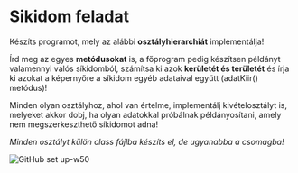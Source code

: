 # Sikidom feladat

Készíts programot, mely az alábbi **osztályhierarchiát** implementálja!

Írd meg az egyes **metódusokat** is, a főprogram pedig készítsen példányt valamennyi valós síkidomból, számítsa ki azok **kerületét és területét** és írja ki azokat a képernyőre a síkidom egyéb adataival együtt (adatKiir() metódus)!

Minden olyan osztályhoz, ahol van értelme, implementálj kivételosztályt is, melyeket akkor dobj, ha olyan adatokkal próbálnak példányosítani, amely nem megszerkeszthető síkidomot adna!

*Minden osztályt külön class fájlba készíts el, de ugyanabba a csomagba!*


![GitHub set up-w50](https://i.imgur.com/7smNN3d.png)
